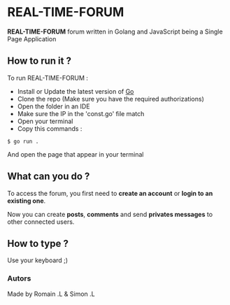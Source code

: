 # REAL-TIME-FORUM

**REAL-TIME-FORUM** forum written in Golang and JavaScript being a Single Page Application

## How to run it ?
To run REAL-TIME-FORUM :
   * Install or Update the latest version of [Go](https://go.dev/doc/install)
   * Clone the repo (Make sure you have the required authorizations)
   * Open the folder in an IDE
   * Make sure the IP in the 'const.go' file match
   * Open your terminal
   * Copy this commands :
```
$ go run .
```

And open the page that appear in your terminal

## What can you do ?
To access the forum, you first need to __create an account__ or __login to an existing one__.

Now you can create __posts__, __comments__ and send __privates messages__ to other connected users.

## How to type ?
Use your keyboard ;)

### Autors
Made by Romain .L & Simon .L